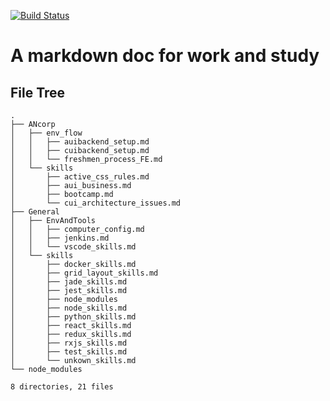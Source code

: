 [![Build Status](https://travis-ci.org/clownvary/docs.svg?branch=master)](https://travis-ci.org/clownvary/docs)
# A markdown doc for work and study
## File Tree
```
.
├── ANcorp
│   ├── env_flow
│   │   ├── auibackend_setup.md
│   │   ├── cuibackend_setup.md
│   │   └── freshmen_process_FE.md
│   └── skills
│       ├── active_css_rules.md
│       ├── aui_business.md
│       ├── bootcamp.md
│       └── cui_architecture_issues.md
├── General
│   ├── EnvAndTools
│   │   ├── computer_config.md
│   │   ├── jenkins.md
│   │   └── vscode_skills.md
│   └── skills
│       ├── docker_skills.md
│       ├── grid_layout_skills.md
│       ├── jade_skills.md
│       ├── jest_skills.md
│       ├── node_modules
│       ├── node_skills.md
│       ├── python_skills.md
│       ├── react_skills.md
│       ├── redux_skills.md
│       ├── rxjs_skills.md
│       ├── test_skills.md
│       └── unkown_skills.md
└── node_modules

8 directories, 21 files

```